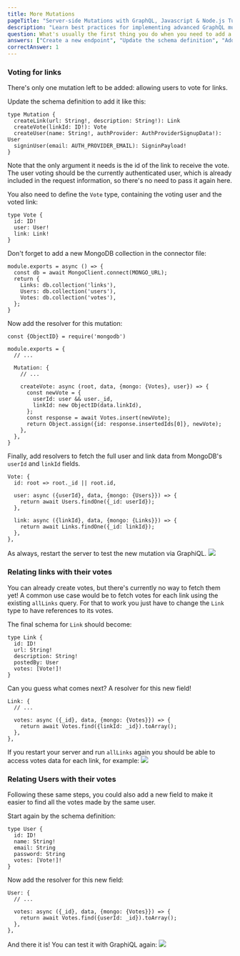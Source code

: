 ```yaml
---
title: More Mutations
pageTitle: "Server-side Mutations with GraphQL, Javascript & Node.js Tutorial"
description: "Learn best practices for implementing advanced GraphQL mutations with Javascript, Node.js, Express and MongoDB. Test your implementation in a GraphiQL Playground."
question: What's usually the first thing you do when you need to add a new GraphQL type or field?
answers: ["Create a new endpoint", "Update the schema definition", "Add a new resolver", "Create a new version of the API to avoid conflicts"]
correctAnswer: 1
---
```


### Voting for links

There's only one mutation left to be added: allowing users to vote for links.

<Instruction>

Update the schema definition to add it like this:

```graphql{3-3}(path=".../hackernews-graphql-js/src/schema/index.js")
type Mutation {
  createLink(url: String!, description: String!): Link
  createVote(linkId: ID!): Vote
  createUser(name: String!, authProvider: AuthProviderSignupData!): User
  signinUser(email: AUTH_PROVIDER_EMAIL): SigninPayload!
}
```

</Instruction>

Note that the only argument it needs is the id of the link to receive the vote. The user voting should be the currently authenticated user, which is already included in the request information, so there's no need to pass it again here.

<Instruction>

You also need to define the `Vote` type, containing the voting user and the voted link:

```graphql(path=".../hackernews-graphql-js/src/schema/index.js")
type Vote {
  id: ID!
  user: User!
  link: Link!
}
```

</Instruction>

<Instruction>

Don't forget to add a new MongoDB collection in the connector file:

```js{6-6}(path=".../hackernews-graphql-js/src/mongo-connector.js")
module.exports = async () => {
  const db = await MongoClient.connect(MONGO_URL);
  return {
    Links: db.collection('links'),
    Users: db.collection('users'),
    Votes: db.collection('votes'),
  };
}
```

</Instruction>

<Instruction>

Now add the resolver for this mutation:

```js(path=".../hackernews-graphql-js/src/schema/resolvers.js")
const {ObjectID} = require('mongodb')

module.exports = {
  // ...

  Mutation: {
    // ...

    createVote: async (root, data, {mongo: {Votes}, user}) => {
      const newVote = {
        userId: user && user._id,
        linkId: new ObjectID(data.linkId),
      };
      const response = await Votes.insert(newVote);
      return Object.assign({id: response.insertedIds[0]}, newVote);
    },
  },
}
```

</Instruction>

<Instruction>

Finally, add resolvers to fetch the full user and link data from MongoDB's `userId` and `linkId` fields.

```js(path=".../hackernews-graphql-js/src/schema/resolvers.js")
Vote: {
  id: root => root._id || root.id,

  user: async ({userId}, data, {mongo: {Users}}) => {
    return await Users.findOne({_id: userId});
  },

  link: async ({linkId}, data, {mongo: {Links}}) => {
    return await Links.findOne({_id: linkId});
  },
},
```

</Instruction>

<Instruction>

As always, restart the server to test the new mutation via GraphiQL.
![](http://i.imgur.com/hRusO4K.png)

</Instruction>

### Relating links with their votes

You can already create votes, but there's currently no way to fetch them yet! A common use case would be to fetch votes for each link using the existing `allLinks` query. For that to work you just have to change the `Link` type to have references to its votes. 

<Instruction>

The final schema for `Link` should become:

```graphql(path=".../hackernews-graphql-js/src/schema/index.js")
type Link {
  id: ID!
  url: String!
  description: String!
  postedBy: User
  votes: [Vote!]!
}
```

</Instruction>

<Instruction>

Can you guess what comes next? A resolver for this new field! 

```js(path=".../hackernews-graphql-js/src/schema/resolvers.js")
Link: {
  // ...

  votes: async ({_id}, data, {mongo: {Votes}}) => {
    return await Votes.find({linkId: _id}).toArray();
  },
},
```

</Instruction>

If you restart your server and run `allLinks` again you should be able to access votes data for each link, for example:
![](https://i.imgur.com/vnXA6ws.png)

### Relating Users with their votes

Following these same steps, you could also add a new field to make it easier to find all the votes made by the same user.

<Instruction>

Start again by the schema definition:

```graphql(path=".../hackernews-graphql-js/src/schema/index.js")
type User {
  id: ID!
  name: String!
  email: String
  password: String
  votes: [Vote!]!
}
```

</Instruction>

<Instruction>

Now add the resolver for this new field:

```js(path=".../hackernews-graphql-js/src/schema/resolvers.js")
User: {
  // ...

  votes: async ({_id}, data, {mongo: {Votes}}) => {
    return await Votes.find({userId: _id}).toArray();
  },
},
```

</Instruction>

And there it is! You can test it with GraphiQL again:
![](https://i.imgur.com/0H2t8zH.png)